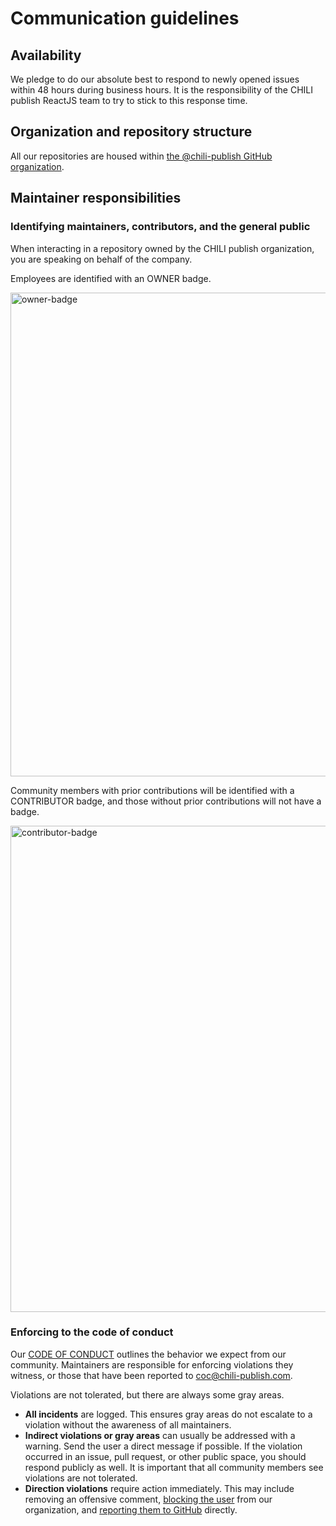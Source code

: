 # Communication guidelines

## Availability

We pledge to do our absolute best to respond to newly opened issues within 48 hours during business hours. It is the responsibility of the CHILI publish ReactJS team to try to stick to this response time.

## Organization and repository structure

All our repositories are housed within [the @chili-publish GitHub organization](https://github.com/chili-publish).

## Maintainer responsibilities

### Identifying maintainers, contributors, and the general public

When interacting in a repository owned by the CHILI publish organization, you are speaking on behalf of the company.

Employees are identified with an OWNER badge.

<img width="774" alt="owner-badge" src="https://user-images.githubusercontent.com/16547949/33770589-38f46312-dbfc-11e7-97a8-43118a086467.png">

Community members with prior contributions will be identified with a CONTRIBUTOR badge, and those without prior contributions will not have a badge.

<img width="778" alt="contributor-badge" src="https://user-images.githubusercontent.com/16547949/33770637-6f3b5ebc-dbfc-11e7-882b-f7e9dd3d155b.png">

### Enforcing to the code of conduct

Our [CODE OF CONDUCT](https://github.com/chili-publis/publisher-interface/blob/main/CODE_OF_CONDUCT.md) outlines the behavior we expect from our community. Maintainers are responsible for enforcing violations they witness, or those that have been reported to coc@chili-publish.com.

Violations are not tolerated, but there are always some gray areas.

-   **All incidents** are logged. This ensures gray areas do not escalate to a violation without the awareness of all maintainers.
-   **Indirect violations or gray areas** can usually be addressed with a warning. Send the user a direct message if possible. If the violation occurred in an issue, pull request, or other public space, you should respond publicly as well. It is important that all community members see violations are not tolerated.
-   **Direction violations** require action immediately. This may include removing an offensive comment, [blocking the user](https://help.github.com/articles/blocking-a-user-from-your-organization/) from our organization, and [reporting them to GitHub](https://help.github.com/articles/reporting-abuse-or-spam/) directly.
